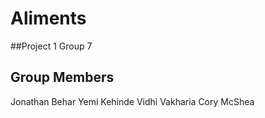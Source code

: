 # Aliments
##Project 1 Group 7
## Group Members
Jonathan Behar
Yemi Kehinde
Vidhi Vakharia
Cory McShea